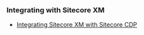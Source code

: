 ### Integrating with Sitecore XM

- [Integrating Sitecore XM with Sitecore CDP](/learn/integrations/xm-cdp)
